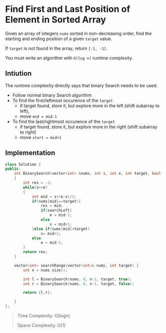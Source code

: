 # Find First and Last Position of Element in Sorted Array

Given an array of integers `nums` sorted in non-decreasing order, find the starting and ending position of a given `target` value.

If `target` is not found in the array, return `[-1, -1]`.

You must write an algorithm with `O(log n)` runtime complexity.


## Intiution 

The runtime complexity directly says that binary Search needs to be used.

- Follow normal binary Search algorithm
- To find the first/leftmost occurence of the `target`
  - if target found, store it, but explore more in the left (shift subarray to left),
  - move `end = mid-1`
- To find the last/rightmost occurence of the `target`
  - if target found, store it, but explore more in the right (shift subarray to right)
  - move `start = mid+1`

## Implementation

```cpp
class Solution {
public:
    int BinarySearch(vector<int> &nums, int s, int e, int target, bool searchLeft)
    {
        int res = -1;
        while(s<=e)
        {
            int mid = s+(e-s)/2;
            if(nums[mid]==target){
                res = mid;
                if(searchLeft)
                    e = mid-1;
                else
                    s = mid+1;
            }else if(nums[mid]<target)
                s= mid+1;
            else
                e = mid-1;
        }
        return res;
    }

    vector<int> searchRange(vector<int>& nums, int target) {
        int n = nums.size();

        int l = BinarySearch(nums, 0, n-1, target, true);
        int r = BinarySearch(nums, 0, n-1, target, false);

        return {l,r};

    }
};
```

> Time Complexity: O(logn)
>
> Space Complexity: O(1)